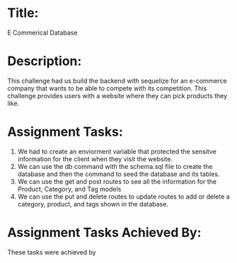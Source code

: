 # Title:
E Commerical Database

# Description:
This challenge had us build the backend with sequelize for an e-commerce company that wants to be able to compete with its competition. This challenge provides users with a website where they can pick products they like. 

# Assignment Tasks:
1. We had to create an enviorment variable that protected the sensitve information for the client when they visit the website.
2. We can use the db command with the schema.sql file to create the database and then the command to seed the database and its tables.
3. We can use the get and post routes to see all the information for the Product, Category, and Tag models
4. We can use the put and delete routes to update routes to add or delete a category, product, and tags shown in the database.

# Assignment Tasks Achieved By:
These tasks were achieved by